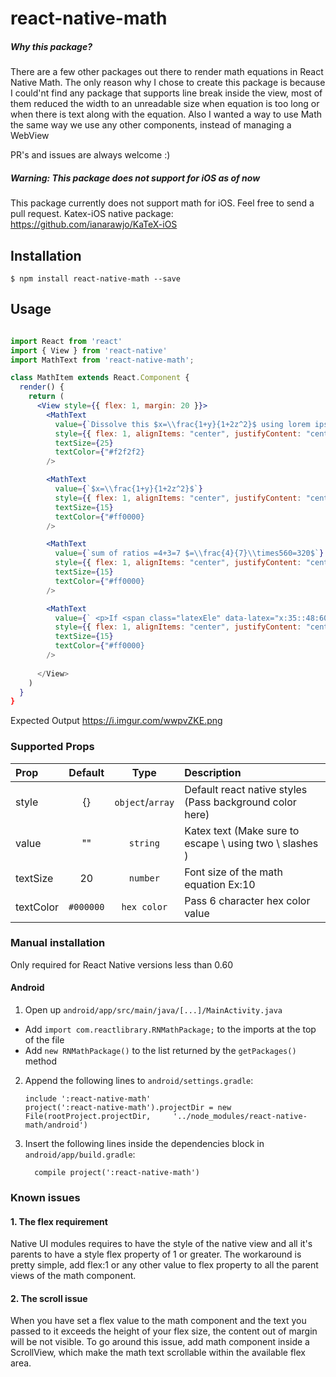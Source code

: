
# react-native-math

##### Why this package?

There are a few other packages out there to render math equations in React Native Math. The only reason why I chose to create this package is because I could'nt find any package that supports line break inside the view, most of them reduced the width to an unreadable size when equation is too long or when there is text along with the equation. Also I wanted a way to use Math the same way we use any other components, instead of managing a WebView

PR's and issues are always welcome :)

##### Warning: This package does not support for iOS as of now

This package currently does not support math for iOS. Feel free to send a pull request.
Katex-iOS native package: https://github.com/ianarawjo/KaTeX-iOS

## Installation

`$ npm install react-native-math --save`


## Usage
```jsx

import React from 'react'
import { View } from 'react-native'
import MathText from 'react-native-math';

class MathItem extends React.Component {
  render() {
    return (
      <View style={{ flex: 1, margin: 20 }}>
        <MathText
          value={`Dissolve this $x=\\frac{1+y}{1+2z^2}$ using lorem ipsum dolor sit amet`}
          style={{ flex: 1, alignItems: "center", justifyContent: "center" }}
          textSize={25}
          textColor={"#f2f2f2}
        />

        <MathText
          value={`$x=\\frac{1+y}{1+2z^2}$`}
          style={{ flex: 1, alignItems: "center", justifyContent: "center" }}
          textSize={15}
          textColor={"#ff0000}
        />

        <MathText
          value={`sum of ratios =4+3=7 $=\\frac{4}{7}\\times560=320$`}
          style={{ flex: 1, alignItems: "center", justifyContent: "center" }}
          textSize={15}
          textColor={"#ff0000}
        />

        <MathText
          value={` <p>If <span class="latexEle" data-latex="x:35::48:60">$x:35::48:60$</span><span></p>`}
          style={{ flex: 1, alignItems: "center", justifyContent: "center" }}
          textSize={15}
          textColor={"#ff0000}
        />
        
      </View>
    )
  }
}
```

Expected Output https://i.imgur.com/wwpvZKE.png

### Supported Props

| Prop           |     Default     |   Type   | Description                                                                                                 |
| :------------- | :-------------: | :------: | :---------------------------------------------------------------------------------------------------------- |
| style     |      {}       |  `object`/`array`  | Default react native styles (Pass background color here) |
| value           |      ""       |  `string`  | Katex text (Make sure to escape \\ using two \\ slashes )|
| textSize           |      20       |  `number`  | Font size of the math equation Ex:10 |
| textColor           |      `#000000`       |  `hex color`  | Pass 6 character hex color value |


### Manual installation

Only required for React Native versions less than 0.60

#### Android

1. Open up `android/app/src/main/java/[...]/MainActivity.java`
  - Add `import com.reactlibrary.RNMathPackage;` to the imports at the top of the file
  - Add `new RNMathPackage()` to the list returned by the `getPackages()` method
2. Append the following lines to `android/settings.gradle`:
  	```
  	include ':react-native-math'
  	project(':react-native-math').projectDir = new File(rootProject.projectDir, 	'../node_modules/react-native-math/android')
  	```
3. Insert the following lines inside the dependencies block in `android/app/build.gradle`:
  	```
      compile project(':react-native-math')
  	```
	  
### Known issues

#### 1. The flex requirement
Native UI modules requires to have the style of the native view and all it's parents to have a style flex property of 1 or greater. The workaround is pretty simple, add flex:1 or any other value to flex property to all the parent views of the math component.

#### 2. The scroll issue
When you have set a flex value to the math component and the text you passed to it exceeds the height of your flex size, the content out of margin will be not visible. To go around this issue, add math component inside a ScrollView, which make the math text scrollable within the available flex area. 
